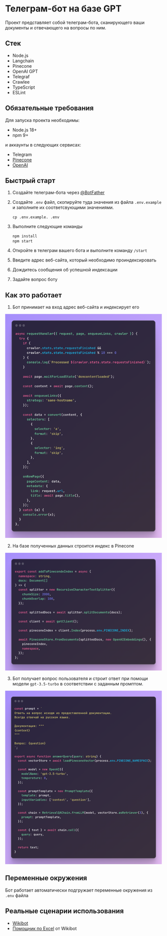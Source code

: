 # Телеграм-бот на базе GPT

Проект представляет собой телеграм-бота, сканирующего ваши документы и отвечающего на вопросы по ним.

## Стек

- Node.js
- Langchain
- Pinecone
- OpenAI GPT
- Telegraf
- Crawlee
- TypeScript
- ESLint

## Обязательные требования

Для запуска проекта необходимы:

- Node.js 18+
- npm 9+

и аккаунты в следующих сервисах:

- Telegram
- [Pinecone](https://www.pinecone.io)
- [OpenAI](https://platform.openai.com/overview)

## Быстрый старт

1. Создайте телеграм-бота через [@BotFather](https://t.me/BotFather)
2. Создайте `.env` файл, скопируйте туда значения из файла `.env.example` и заполните их соответсвующими значениями.

   ```
   cp .env.example. .env
   ```

3. Выполните следующие команды

   ```
   npm install
   npm start
   ```

4. Откройте в телеграм вашего бота и выполните команду `/start`
5. Введите адрес веб-сайта, который необходимо проиндексировать
6. Дождитесь сообщения об успешной индексации
7. Задайте вопрос боту

## Как это работает

1. Бот принимает на вход адрес веб-сайта и индексирует его

![crawler](./assets/crawler.png)

2. На базе полученных данных строится индекс в Pinecone

![pinecone](./assets/pinecone.png)

3. Бот получает вопрос пользователя и строит ответ при помощи модели `gpt-3.5-turbo` в соответствии с заданным промптом.

![gpt](./assets/gpt.png)

## Переменные окружения

Бот работает автоматически подгружает переменные окружения из `.env` файла

## Реальные сценарии использования

- [Wikibot](https://wikibot.tomleto.pro)
- [Помощник по Excel](https://t.me/Excel_WikiBot) от Wikibot
